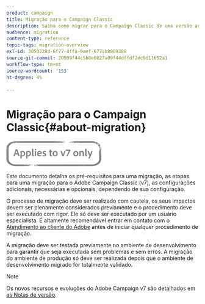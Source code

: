 ```yaml
---
product: campaign
title: Migração para o Campaign Classic
description: Saiba como migrar para o Campaign Classic de uma versão anterior do Campaign
audience: migration
content-type: reference
topic-tags: migration-overview
exl-id: 3050238d-6f77-4ffa-9aef-677ab8009388
source-git-commit: 20509f44c5b8e0827a09f44dffdf2ec9d11652a1
workflow-type: tm+mt
source-wordcount: '153'
ht-degree: 4%

---
```


# Migração para o Campaign Classic{#about-migration}

![](../../assets/v7-only.svg)

Este documento detalha os pré-requisitos para uma migração, as etapas para uma migração para o Adobe Campaign Classic (v7), as configurações adicionais, necessárias e opcionais, dependendo de sua configuração.

O processo de migração deve ser realizado com cautela, os seus impactos devem ser plenamente considerados previamente e o procedimento deve ser executado com rigor. Ele só deve ser executado por um usuário especialista. É altamente recomendável entrar em contato com o [Atendimento ao cliente do Adobe](https://helpx.adobe.com/br/enterprise/admin-guide.html/enterprise/using/support-for-experience-cloud.ug.html) antes de iniciar qualquer procedimento de migração.

A migração deve ser testada previamente no ambiente de desenvolvimento para garantir que seja executada sem problemas e sem erros. A migração do ambiente de produção só deve ser realizada depois que o ambiente de desenvolvimento migrado for totalmente validado.

>[!NOTE]
>
>Os novos recursos e evoluções do Adobe Campaign v7 são detalhados em [as Notas de versão](../../rn/using/latest-release.md).
